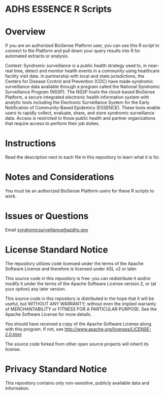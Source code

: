# ADHS ESSENCE R Scripts

# Overview
If you are an authorized BioSense Platform user, you can use this R script to connect to the Platform and pull down your query results into R for automated extracts or analysis. 

Context: Syndromic surveillance is a public health strategy used to, in near- real time, detect and monitor health events in a community using healthcare facility visit data. In partnership with local and state jurisdictions, the Centers for Disease Control and Prevention (CDC) have made syndromic surveillance data available through a program called the National Syndromic Surveillance Program (NSSP). The NSSP hosts the cloud-based BioSense Platform, a secure integrated electronic health information system with analytic tools including the Electronic Surveillance System for the Early Notification of Community-Based Epidemics (ESSENCE). These tools enable users to rapidly collect, evaluate, share, and store syndromic surveillance data. Access is restricted to those public health and partner organizations that require access to perform their job duties.

# Instructions
Read the description next to each file in this repository to learn what it is for.

# Notes and Considerations
You must be an authorized BioSense Platform users for these R scripts to work.

# Issues or Questions
Email syndromicsurveillance@azdhs.gov

# License Standard Notice
The repository utilizes code licensed under the terms of the Apache Software License and therefore is licensed under ASL v2 or later.

This source code in this repository is free: you can redistribute it and/or modify it under the terms of the Apache Software License version 2, or (at your option) any later version.

This source code in this repository is distributed in the hope that it will be useful, but WITHOUT ANY WARRANTY; without even the implied warranty of MERCHANTABILITY or FITNESS FOR A PARTICULAR PURPOSE. See the Apache Software License for more details.

You should have received a copy of the Apache Software License along with this program. If not, see http://www.apache.org/licenses/LICENSE-2.0.html

The source code forked from other open source projects will inherit its license.

# Privacy Standard Notice
This repository contains only non-sensitive, publicly available data and information.

